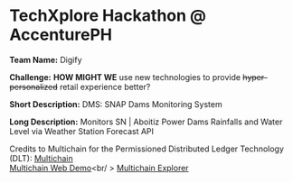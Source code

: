 # TechXplore Hackathon @ AccenturePH

**Team Name:** Digify

**Challenge:** **HOW MIGHT WE** use new technologies to provide ~~hyper-personalized~~ retail experience better?

**Short Description:** DMS: SNAP Dams Monitoring System

**Long Description:** Monitors SN | Aboitiz Power Dams Rainfalls and Water Level via Weather Station Forecast API


Credits to Multichain for the Permissioned Distributed Ledger Technology (DLT):
<a href="https://www.multichain.com">Multichain</a><br />
<a href="https://github.com/MultiChain/multichain-web-demo">Multichain Web Demo</a><br/ >
<a href="https://github.com/MultiChain/multichain-explorer">Multichain Explorer</a><br />


